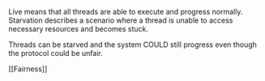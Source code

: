 

Live means that all threads are able to execute and progress normally.
Starvation describes a scenario where a thread is unable to access necessary resources and becomes stuck.

Threads can be starved and the system COULD still progress even though the protocol could be unfair.


[[Fairness]]